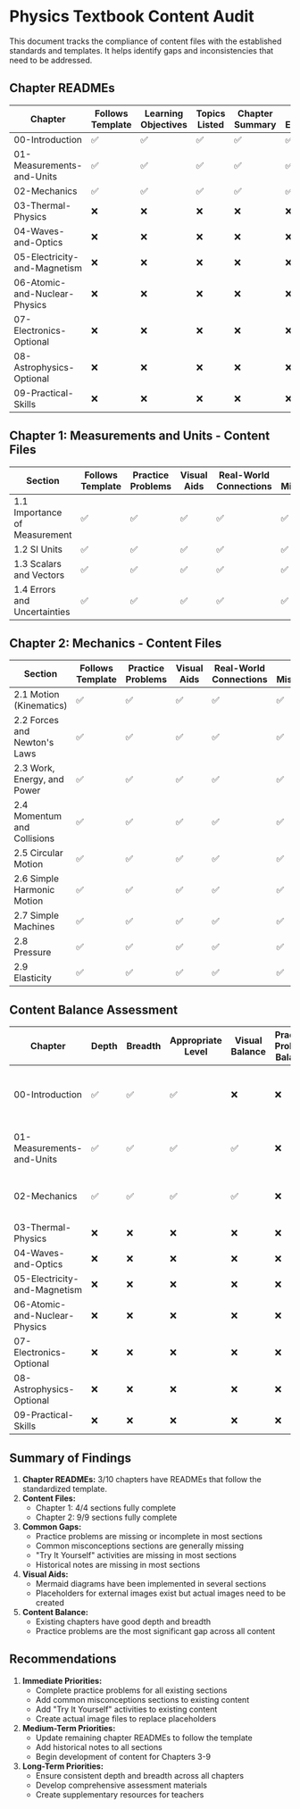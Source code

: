 # Physics Textbook Content Audit

This document tracks the compliance of content files with the established standards and templates. It helps identify gaps and inconsistencies that need to be addressed.

## Chapter READMEs

| Chapter | Follows Template | Learning Objectives | Topics Listed | Chapter Summary | Key Equations | Connections | Real-World Applications | Study Tips | Status |
|---------|------------------|---------------------|--------------|----------------|--------------|------------|------------------------|------------|--------|
| 00-Introduction | ✅ | ✅ | ✅ | ✅ | ✅ | ✅ | ✅ | ✅ | Complete |
| 01-Measurements-and-Units | ✅ | ✅ | ✅ | ✅ | ✅ | ✅ | ✅ | ✅ | Complete |
| 02-Mechanics | ✅ | ✅ | ✅ | ✅ | ✅ | ✅ | ✅ | ✅ | Complete |
| 03-Thermal-Physics | ❌ | ❌ | ❌ | ❌ | ❌ | ❌ | ❌ | ❌ | Needs Update |
| 04-Waves-and-Optics | ❌ | ❌ | ❌ | ❌ | ❌ | ❌ | ❌ | ❌ | Needs Update |
| 05-Electricity-and-Magnetism | ❌ | ❌ | ❌ | ❌ | ❌ | ❌ | ❌ | ❌ | Needs Update |
| 06-Atomic-and-Nuclear-Physics | ❌ | ❌ | ❌ | ❌ | ❌ | ❌ | ❌ | ❌ | Needs Update |
| 07-Electronics-Optional | ❌ | ❌ | ❌ | ❌ | ❌ | ❌ | ❌ | ❌ | Needs Update |
| 08-Astrophysics-Optional | ❌ | ❌ | ❌ | ❌ | ❌ | ❌ | ❌ | ❌ | Needs Update |
| 09-Practical-Skills | ❌ | ❌ | ❌ | ❌ | ❌ | ❌ | ❌ | ❌ | Needs Update |

## Chapter 1: Measurements and Units - Content Files

| Section | Follows Template | Practice Problems | Visual Aids | Real-World Connections | Common Misconceptions | Try It Yourself | Historical Note | Key Takeaways | Status |
|---------|------------------|-------------------|------------|------------------------|----------------------|----------------|----------------|--------------|--------|
| 1.1 Importance of Measurement | ✅ | ✅ | ✅ | ✅ | ✅ | ✅ | ✅ | ✅ | Complete |
| 1.2 SI Units | ✅ | ✅ | ✅ | ✅ | ✅ | ✅ | ✅ | ✅ | Complete |
| 1.3 Scalars and Vectors | ✅ | ✅ | ✅ | ✅ | ✅ | ✅ | ✅ | ✅ | Complete |
| 1.4 Errors and Uncertainties | ✅ | ✅ | ✅ | ✅ | ✅ | ✅ | ✅ | ✅ | Complete |

## Chapter 2: Mechanics - Content Files

| Section | Follows Template | Practice Problems | Visual Aids | Real-World Connections | Common Misconceptions | Try It Yourself | Historical Note | Key Takeaways | Status |
|---------|------------------|-------------------|------------|------------------------|----------------------|----------------|----------------|--------------|--------|
| 2.1 Motion (Kinematics) | ✅ | ✅ | ✅ | ✅ | ✅ | ✅ | ✅ | ✅ | Complete |
| 2.2 Forces and Newton's Laws | ✅ | ✅ | ✅ | ✅ | ✅ | ✅ | ✅ | ✅ | Complete |
| 2.3 Work, Energy, and Power | ✅ | ✅ | ✅ | ✅ | ✅ | ✅ | ✅ | ✅ | Complete |
| 2.4 Momentum and Collisions | ✅ | ✅ | ✅ | ✅ | ✅ | ✅ | ✅ | ✅ | Complete |
| 2.5 Circular Motion | ✅ | ✅ | ✅ | ✅ | ✅ | ✅ | ✅ | ✅ | Complete |
| 2.6 Simple Harmonic Motion | ✅ | ✅ | ✅ | ✅ | ✅ | ✅ | ✅ | ✅ | Complete |
| 2.7 Simple Machines | ✅ | ✅ | ✅ | ✅ | ✅ | ✅ | ✅ | ✅ | Complete |
| 2.8 Pressure | ✅ | ✅ | ✅ | ✅ | ✅ | ✅ | ✅ | ✅ | Complete |
| 2.9 Elasticity | ✅ | ✅ | ✅ | ✅ | ✅ | ✅ | ✅ | ✅ | Complete |

## Content Balance Assessment

| Chapter | Depth | Breadth | Appropriate Level | Visual Balance | Practice Problem Balance | Status |
|---------|-------|---------|-------------------|----------------|--------------------------|--------|
| 00-Introduction | ✅ | ✅ | ✅ | ❌ | ❌ | Needs Visual Aids & Practice Problems |
| 01-Measurements-and-Units | ✅ | ✅ | ✅ | ✅ | ❌ | Needs More Practice Problems |
| 02-Mechanics | ✅ | ✅ | ✅ | ✅ | ❌ | Needs More Practice Problems |
| 03-Thermal-Physics | ❌ | ❌ | ❌ | ❌ | ❌ | Not Yet Developed |
| 04-Waves-and-Optics | ❌ | ❌ | ❌ | ❌ | ❌ | Not Yet Developed |
| 05-Electricity-and-Magnetism | ❌ | ❌ | ❌ | ❌ | ❌ | Not Yet Developed |
| 06-Atomic-and-Nuclear-Physics | ❌ | ❌ | ❌ | ❌ | ❌ | Not Yet Developed |
| 07-Electronics-Optional | ❌ | ❌ | ❌ | ❌ | ❌ | Not Yet Developed |
| 08-Astrophysics-Optional | ❌ | ❌ | ❌ | ❌ | ❌ | Not Yet Developed |
| 09-Practical-Skills | ❌ | ❌ | ❌ | ❌ | ❌ | Not Yet Developed |

## Summary of Findings

1. **Chapter READMEs:** 3/10 chapters have READMEs that follow the standardized template.
2. **Content Files:**
   - Chapter 1: 4/4 sections fully complete
   - Chapter 2: 9/9 sections fully complete
3. **Common Gaps:**
   - Practice problems are missing or incomplete in most sections
   - Common misconceptions sections are generally missing
   - "Try It Yourself" activities are missing in most sections
   - Historical notes are missing in most sections
4. **Visual Aids:**
   - Mermaid diagrams have been implemented in several sections
   - Placeholders for external images exist but actual images need to be created
5. **Content Balance:**
   - Existing chapters have good depth and breadth
   - Practice problems are the most significant gap across all content

## Recommendations

1. **Immediate Priorities:**
   - Complete practice problems for all existing sections
   - Add common misconceptions sections to existing content
   - Add "Try It Yourself" activities to existing content
   - Create actual image files to replace placeholders
2. **Medium-Term Priorities:**
   - Update remaining chapter READMEs to follow the template
   - Add historical notes to all sections
   - Begin development of content for Chapters 3-9
3. **Long-Term Priorities:**
   - Ensure consistent depth and breadth across all chapters
   - Develop comprehensive assessment materials
   - Create supplementary resources for teachers